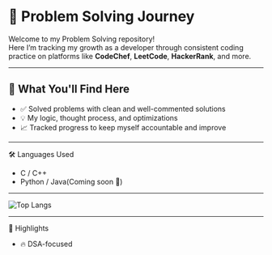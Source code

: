 # 🚀 Problem Solving Journey

Welcome to my Problem Solving repository!  
Here I’m tracking my growth as a developer through consistent coding practice on platforms like **CodeChef**, **LeetCode**, **HackerRank**, and more.

---

## 🧠 What You'll Find Here

- ✅ Solved problems with clean and well-commented solutions  
- 💡 My logic, thought process, and optimizations   
- 📈 Tracked progress to keep myself accountable and improve

---
🛠️ Languages Used
- C / C++
- Python / Java(Coming soon 🚧)

---
![Top Langs](https://github-readme-stats.vercel.app/api/top-langs/?username=aniketbarai&repo=ProblemSolving-Code&layout=compact&theme=dark)

---

🌟 Highlights
- 🔥 DSA-focused
